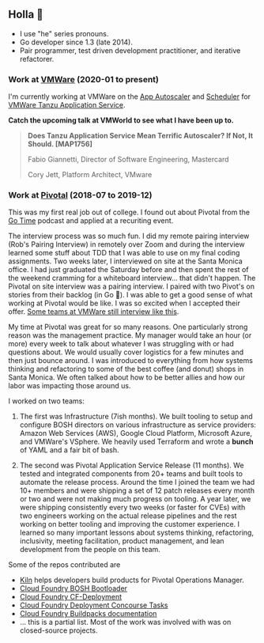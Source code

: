 ## Holla 👋

- I use "he" series pronouns.
- Go developer since 1.3 (late 2014).
- Pair programmer, test driven development practitioner, and iterative refactorer.

### Work at [VMWare](https://www.vmware.com)   (2020-01 to present)

I'm currently working at VMWare on the [App Autoscaler](https://docs.pivotal.io/application-service/2-10/appsman-services/autoscaler/about-app-autoscaler.html) and [Scheduler](https://docs.pivotal.io/scheduler/1-2/) for [VMWare Tanzu Application Service](https://tanzu.vmware.com/application-service).

**Catch the upcoming talk at VMWorld to see what I have been up to.**

> **Does Tanzu Application Service Mean Terrific Autoscaler? If Not, It Should. [MAP1756]**
> 
> Fabio Giannetti, Director of Software Engineering, Mastercard
>
> Cory Jett, Platform Architect, VMware

### Work at [Pivotal](https://en.wikipedia.org/wiki/Pivotal_Software)   (2018-07 to 2019-12)

This was my first real job out of college. I found out about Pivotal from the [Go Time](https://changelog.com/gotime) podcast and applied at a recuriting event.

The interview process was so much fun. I did my remote pairing interview (Rob's Pairing Interview) in remotely over Zoom and during the interview learned some stuff about TDD that I was able to use on my final coding assignments. Two weeks later, I interviewed on site at the Santa Monica office. I had just graduated the Saturday before and then spent the rest of the weekend cramming for a whiteboard interview... that didn't happen. The Pivotal on site interview was a pairing interview. I paired with two Pivot's on stories from their backlog (in Go 🤩). I was able to get a good sense of what working at Pivotal would be like. I was so excited when I accepted their offer. [Some teams at VMWare still interview like this](https://rolp.co/ttM3j).

My time at Pivotal was great for so many reasons. One particularly strong reason was the management practice. My manager would take an hour (or more) every week to talk about whatever I was struggling with or had questions about. We would usually cover logistics for a few minutes and then just bounce around. I was introduced to everything from how systems thinking and refactoring to some of the best coffee (and donut) shops in Santa Monica. We often talked about how to be better allies and how our labor was impacting those around us.

I worked on two teams:

1. The first was Infrastructure (7ish months). We built tooling to setup and configure BOSH directors on various infrastructure as service providers: Amazon Web Services (AWS), Google Cloud Platform, Microsoft Azure, and VMWare's VSphere. We heavily used Terraform and wrote a **bunch** of YAML and a fair bit of bash.

1. The second was Pivotal Application Service Release (11 months). We tested and integrated components from 20+ teams and built tools to automate the release process. Around the time I joined the team we had 10+ members and were shipping a set of 12 patch releases every month or two and were not making much progress on tooling. A year later, we were shipping consistently every two weeks (or faster for CVEs) with two engineers working on the actual release pipelines and the rest working on better tooling and improving the customer experience. I learned so many important lessons about systems thinking, refactoring, inclusivity, meeting facilitation, product management, and lean development from the people on this team.

Some of the repos contributed are
  - [Kiln](https://github.com/pivotal-cf/kiln) helps developers build products for Pivotal Operations Manager.
  - [Cloud Foundry BOSH Bootloader](https://github.com/cloudfoundry/bosh-bootloader)
  - [Cloud Foundry CF-Deployment](https://github.com/cloudfoundry/cf-deployment)
  - [Cloud Foundry Deployment Concourse Tasks](https://github.com/cloudfoundry/cf-deployment-concourse-tasks)
  - [Cloud Foundry Buildpacks documentation](https://github.com/cloudfoundry/docs-buildpacks)
  - ... this is a partial list. Most of the work was involved with was on closed-source projects.
